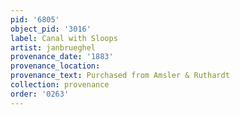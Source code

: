 ```yaml
---
pid: '6805'
object_pid: '3016'
label: Canal with Sloops
artist: janbrueghel
provenance_date: '1883'
provenance_location:
provenance_text: Purchased from Amsler & Ruthardt
collection: provenance
order: '0263'
---
```

